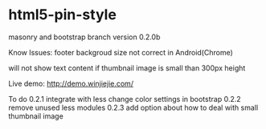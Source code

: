 html5-pin-style
===============
masonry and bootstrap branch
version 0.2.0b

Know Issues:
footer backgroud size not correct in Android(Chrome)

will not show text content if thumbnail image is small than 300px height

Live demo:
http://demo.winjiejie.com/

To do
 0.2.1
integrate with less change color settings in bootstrap 
 0.2.2
remove unused less modules
 0.2.3
add option about how to deal with small thumbnail image
